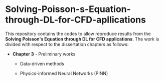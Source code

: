 # Solving-Poisson-s-Equation-through-DL-for-CFD-apllications

This repository contains the codes to allow reproduce results from the **Solving Poisson's Equation through DL for CFD applications**.
The work is divided with respect to the dissertation chapters as follows:

- **Chapter 3** - Preliminary works
  - Data-driven methods
 
  - Physics-informed Neural Networks (PINN)
